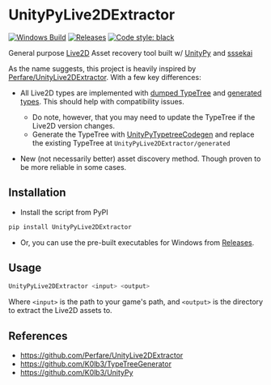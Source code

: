 # UnityPyLive2DExtractor
[![Windows Build](https://github.com/mos9527/UnityPyLive2DExtractor/actions/workflows/python-publish.yml/badge.svg)](https://github.com/mos9527/UnityPyLive2DExtractor/blob/main/.github/workflows/python-publish.yml) 
[![Releases](https://img.shields.io/github/downloads/mos9527/UnityPyLive2DExtractor/total.svg)](https://GitHub.com/mos9527/UnityPyLive2DExtractor/releases/) 
[![Code style: black](https://img.shields.io/badge/code%20style-black-000000.svg)](https://github.com/psf/black) 

General purpose [Live2D](https://www.live2d.com/) Asset recovery tool built w/ [UnityPy](https://github.com/K0lb3/UnityPy) and [sssekai](https://github.com/mos9527/sssekai)

As the name suggests, this project is heavily inspired by [Perfare/UnityLive2DExtractor](https://github.com/Perfare/UnityLive2DExtractor). With a few key differences:
- All Live2D types are implemented with [dumped TypeTree](https://github.com/mos9527/UnityPyLive2DExtractor/blob/main/external/typetree_cubism.json) and [generated types](https://github.com/mos9527/UnityPyLive2DExtractor/blob/main/typetree_codegen.py). This should help with compatibility issues.
    - Do note, however, that you may need to update the TypeTree if the Live2D version changes.
    - Generate the TypeTree with [UnityPyTypetreeCodegen](https://github.com/mos9527/UnityPyTypetreeCodegen) and replace the existing TypeTree at `UnityPyLive2DExtractor/generated`

- New (not necessarily better) asset discovery method. Though proven to be more reliable in some cases.

## Installation
- Install the script from PyPI
```bash
pip install UnityPyLive2DExtractor
```
- Or, you can use the pre-built executables for Windows from [Releases](https://github.com/mos9527/UnityPyLive2DExtractor/releases/).
## Usage
```bash
UnityPyLive2DExtractor <input> <output>
```
Where `<input>` is the path to your game's path, and `<output>` is the directory to extract the Live2D assets to.
## References
- https://github.com/Perfare/UnityLive2DExtractor
- https://github.com/K0lb3/TypeTreeGenerator
- https://github.com/K0lb3/UnityPy